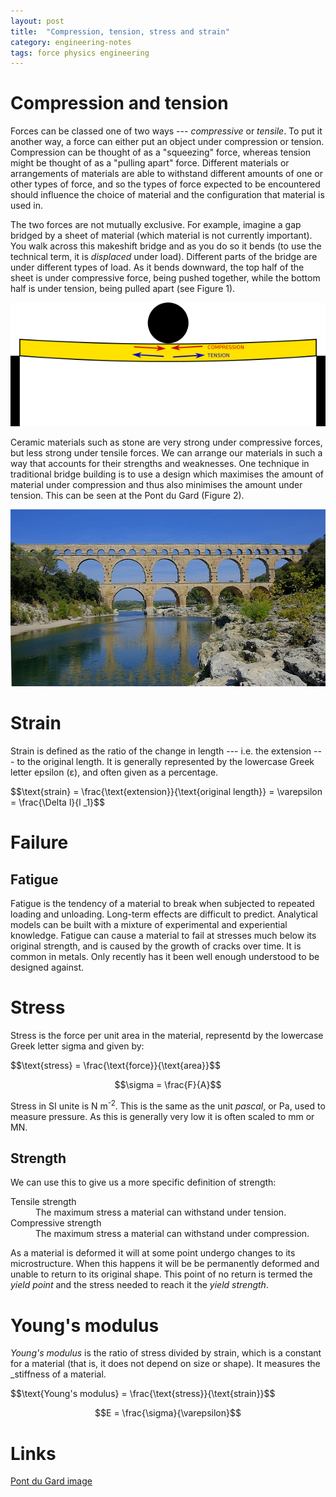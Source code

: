 ```yaml
---
layout: post
title:  "Compression, tension, stress and strain"
category: engineering-notes
tags: force physics engineering
---
```


# Compression and tension

Forces can be classed one of two ways --- *compressive* or
*tensile*. To put it another way, a force can either put an object
under compression or tension. Compression can be thought of as a
"squeezing" force, whereas tension might be thought of as a "pulling
apart" force. Different materials or arrangements of materials are
able to withstand different amounts of one or other types of force,
and so the types of force expected to be encountered should influence
the choice of material and the configuration that material is used in.

The two forces are not mutually exclusive. For example, imagine a gap
bridged by a sheet of material (which material is not currently
important). You walk across this makeshift bridge and as you do so it
bends (to use the technical term, it is _displaced_ under
load). Different parts of the bridge are under different types of
load. As it bends downward, the top half of the sheet is under
compressive force, being pushed together, while the bottom half is
under tension, being pulled apart (see Figure 1).

![Figure 1](/img/bridge-compression-tension.png)

Ceramic materials such as stone are very strong under compressive
forces, but less strong under tensile forces. We can arrange our
materials in such a way that accounts for their strengths and
weaknesses. One technique in traditional bridge building is to use a
design which maximises the amount of material under compression and
thus also minimises the amount under tension. This can be seen at the
Pont du Gard (Figure 2).

![Figure 2](/img/pont-du-gard.jpg)

# Strain

Strain is defined as the ratio of the change in length --- i.e. the
extension --- to the original length. It is generally represented by
the lowercase Greek letter epsilon (ε), and often given as a
percentage.

<div class="important-note">$$\text{strain} = \frac{\text{extension}}{\text{original length}}
     			    = \varepsilon = \frac{\Delta l}{l _1}$$</div>

# Failure

## Fatigue

Fatigue is the tendency of a material to break when subjected to
repeated loading and unloading. Long-term effects are difficult to
predict. Analytical models can be built with a mixture of experimental
and experiential knowledge. Fatigue can cause a material to fail at
stresses much below its original strength, and is caused by the growth
of cracks over time. It is common in metals. Only recently has it been
well enough understood to be designed against.

# Stress

Stress is the force per unit area in the material, representd by the
lowercase Greek letter sigma and given by:

<div class="important-note">$$\text{stress} = \frac{\text{force}}{\text{area}}$$

$$\sigma = \frac{F}{A}$$</div>

Stress in SI unite is N m<sup>-2</sup>. This is the same as the unit
_pascal_, or Pa, used to measure pressure. As this is generally very
low it is often scaled to mm or MN.

## Strength

We can use this to give us a more specific definition of strength:

<dl>
  <dt>Tensile strength</dt>
  <dd>The maximum stress a material can withstand under tension.</dd>
  <dt>Compressive strength</dt>
  <dd>The maximum stress a material can withstand under compression.</dd>
</dl>

As a material is deformed it will at some point undergo changes to its
microstructure. When this happens it will be be permanently deformed
and unable to return to its original shape. This point of no return is
termed the *yield point* and the stress needed to reach it the *yield
strength*.

# Young's modulus

*Young's modulus* is the ratio of stress divided by strain, which is a
constant for a material (that is, it does not depend on size or
shape). It measures the _stiffness of a material.

<div class="important-note">$$\text{Young's modulus} = \frac{\text{stress}}{\text{strain}}$$

$$E = \frac{\sigma}{\varepsilon}$$</div>

# Links

[Pont du Gard image](https://pixabay.com/en/pont-du-gard-aqueduct-roman-france-1739534/)